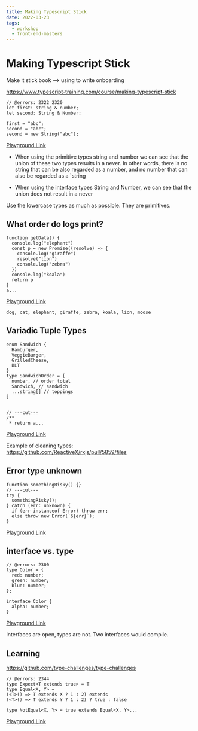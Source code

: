 ```yaml
---
title: Making Typescript Stick
date: 2022-03-23
tags:
  - workshop
  - front-end-masters
---
```


# Making Typescript Stick

Make it stick book --> using to write onboarding

<https://www.typescript-training.com/course/making-typescript-stick>

```tsx
// @errors: 2322 2320
let first: string & number;
let second: String & Number;

first = "abc";
second = "abc";
second = new String("abc");
```

[Playground Link](https://www.typescriptlang.org/play?#code/PTAEAEFMCdoe2gZwFygEwGY1vVgDAFAA2kALqAGYCWSpqip0VAdgOagBkozArgLYAjGMTKhEkAMZxmAE1QBlRi3ZcAcvyHQCBarVABeUACIAhgIlGC4qbIPGzFq5Oky7zSAHdQipmwAUpuZGAJRAA)

- When using the primitive types string and number we can see that the union of these two types results in a never. In other words, there is no string that can be also regarded as a number, and no number that can also be regarded as a `string

- When using the interface types String and Number, we can see that the union does not result in a never

Use the lowercase types as much as possible. They are primitives.

## What order do logs print?

```tsx
function getData() {
  console.log("elephant")
  const p = new Promise((resolve) => {
    console.log("giraffe")
    resolve("lion")
    console.log("zebra")
  })
  console.log("koala")
  return p
}
a...
```

[Playground Link](https://www.typescriptlang.org/play?#code/GYVwdgxgLglg9mABAcwKZQCIEMpYBQCUiA3gFCKIQIDOcANqgHR1zJ4BEqDADgBZZgo7AuUo0oibogC8iMKgDuiAAoAnOAFsY1VHjyrUtOgDdURaQD4SoilTBGmLNu2QxVWYMFTCbiA0dMOOngwHwpbGnpHVg4AL1QAI3cwxABfEQj7KOYY9gBrOCw6LBSDKBBVJG5SVNIsagBPSERQSFgERA0sGDBCa0yHHOcIHBS7agl-EDoJWSwFbok0TBx8DLEshiH9Q2moEVrx7KcOABNWHy6ewkYoXlRevst+jcGT9g04OB0fdKA)

`dog, cat, elephant, giraffe, zebra, koala, lion, moose`

## Variadic Tuple Types

```tsx
enum Sandwich {
  Hamburger,
  VeggieBurger,
  GrilledCheese,
  BLT
}
type SandwichOrder = [
  number, // order total
  Sandwich, // sandwich
  ...string[] // toppings
]


// ---cut---
/**
 * return a...
```

[Playground Link](https://www.typescriptlang.org/play?#code/KYOwrgtgBAyghiAJgdwJYGMAWUDeAoKKACTggCMwAnAc2EoBoCoA1Ya61YAIStoaYDilVABsRwRAGFMwYAGdgjQlwAyAFTwBfPABcAngAdgsBCgyYA8pUR0oAXigBtJuHJ16UAPSeoAe2u2Or46cCJM8EhoWB7eUHKmUZhMAHSpcjrCINSOALpePkEGBqhZcng5eJWxALS16GA6tdV4ngBUrQStUJTAOlQgUAiDlJRwelDoviAhJSXUUMAAbnR6OphzCwAe6MAGOlBrxgBmqJTpC+IQoDqdnnhHYCDoOqhTB3CiADxqWzqgiHJBiA9LkAHwACiYcBoAC5usA4IgpiJxo5XGR3FBUsk1BUAJS4JiTEDnRwAfVQ1BA-gkHmxPXSeQc0OoTB6fUoAwZN20xPO-hslAAjHCImYsFZBfYnEKAEzJACcCo8YsSyRI5F4mIAROIdH0dtqKng+fsGWARPsHDMROCBXQhXiWj5CIQAHoAfiAA)

Example of cleaning types: <https://github.com/ReactiveX/rxjs/pull/5859/files>

## Error type unknown

```tsx
function somethingRisky() {}
// ---cut---
try {
  somethingRisky();
} catch (err: unknown) {
  if (err instanceof Error) throw err;
  else throw new Error(`${err}`);
}
```

[Playground Link](https://www.typescriptlang.org/play?#code/GYVwdgxgLglg9mABAZzgWwKZQBYzAcwCUZkBrATwAoBKRAbwF8AoAehcQFouIQouOmUAE7l6TRCnRZcBYmSrUmDRBACGUCNkSUMQoQC5E4UmDgB3MLTrjEMYNt1DbYZFFWQMcewFE9cIbQ4QuaIjjYYADbIGIhBIWAYZoi+wUKUAAYAJHSODOmKDEA)

## interface vs. type

```tsx
// @errors: 2300
type Color = {
  red: number;
  green: number;
  blue: number;
};

interface Color {
  alpha: number;
}
```

[Playground Link](https://www.typescriptlang.org/play?#code/PTAEAEFMCdoe2gZwFygEwGYAMWBQAXATwAdJQBhOAGwVAF5QBvXUUaSAE1QDsBXAWwBGMFqADm7SNx4Dh0UYKq9IMoSIC+uXAEtu+GADMAhgGMylGtCaijVYgAsjqubnVA)

Interfaces are open, types are not. Two interfaces would compile.

## Learning

<https://github.com/type-challenges/type-challenges>

```tsx
// @errors: 2344
type Expect<T extends true> = T
type Equal<X, Y> =
(<T>() => T extends X ? 1 : 2) extends
(<T>() => T extends Y ? 1 : 2) ? true : false

type NotEqual<X, Y> = true extends Equal<X, Y>...
```

[Playground Link](https://www.typescriptlang.org/play?#code/PTAEAEFMCdoe2gZwFygEwGYAsWBQAXATwAdJQBRAD1IGN8AeAFVEkv0gDsATRUfaAK6QAfKAC8oRgRJlyARwEBDADb0AGgBpQATVFjcACibCDASnGjmrdt15rQAflABGUKjTnrnHoeNmLkixs3rzaji5u6OZO-EKRAGYqiJC40qSgAHJw+PJKqpo6enyCZF62FAoq6lq64YnKyZGxKbggoAC0nTQC+J3tqW0AkgC2xMqQw5z4fAAWAJa8RKRpZABKkPgC0BwA8vH0AGJFB0E2PKAA3gYAdLeK0ADmqIochADaALqmqHMc8TCgVbMAC+4SBkQ4kAAbjAANwDMCMSCIfCIVI0OAcFGgeLKObEADCcF+4lA-jEwlwoFAAFlFPgZtdoC8uHBhv5RAAGa4AVnCACIZpBFDx+ZF+fhFHMGvzcBisdN4DQANYABUUpGgAGUaAtEAheBIDPcnhEAD7oUAWjDmCmXKmgaAbLYcUAm8RiCTOB3UpwGflK5VixS8eUo0w+yLuz0SNCRv384gamDB0OY8OR1D+xC6xD6pCp0Bh-AR4GpJZkGgh5Gkt4OtqIOajcYuB1UWgMXJVABGcDg4xeWnWm22e3o5NEvf7wo4wjnGnrYEbzbIcep7cgdHoXdUzkwQ+do-2E5cmDnwgX6+om4YkZ39CJK8oO27ACsbweR7tj7bRI+xqwL7vnQc4OhebbXlud6VKokbUqq8DDAskD0FOA6zpe1JYcOLpjieCFsshqF9uhoFYaAlLUuBV4dtuMHjr+oD8vEfb8p+uE-gEJ7Max56YRuUHkfegrCqKVpMZK0qIGxgKHt+9AVnA8Q4nihLErOlEUfxkG3kJ9FwUxgZihaibJtAxlMTmeoGmxBk4UeCkyEpjpwCq6qajq1lIJpVFgbgHzljIoD-uMz5vjepIXA6iioG8e5aDxcD8gF1LdvcqAicoyhJQ6xBOlCZioBwAjDN2MC4MCQA)
